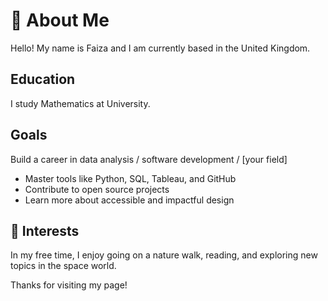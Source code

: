 # 👋 About Me

Hello! My name is Faiza and I am currently based in the United Kingdom.

##  Education
I study Mathematics at University.


##  Goals
Build a career in data analysis / software development / [your field]
- Master tools like Python, SQL, Tableau, and GitHub
- Contribute to open source projects
- Learn more about accessible and impactful design


## 🌱 Interests
In my free time, I enjoy going on a nature walk, reading, and exploring new topics in the space world.

Thanks for visiting my page!
